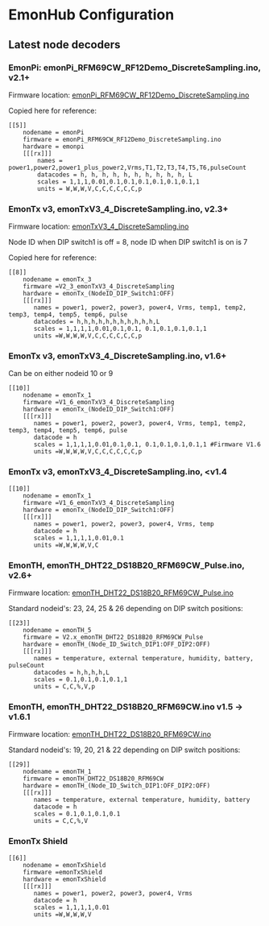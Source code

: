 # EmonHub Configuration

## Latest node decoders

### EmonPi: emonPi_RFM69CW_RF12Demo_DiscreteSampling.ino, v2.1+

Firmware location: [emonPi_RFM69CW_RF12Demo_DiscreteSampling.ino](https://github.com/openenergymonitor/emonpi/blob/master/Atmega328/emonPi_RFM69CW_RF12Demo_DiscreteSampling/emonPi_RFM69CW_RF12Demo_DiscreteSampling.ino)

Copied here for reference:

    [[5]]
        nodename = emonPi
        firmware = emonPi_RFM69CW_RF12Demo_DiscreteSampling.ino
        hardware = emonpi
        [[[rx]]]
            names = power1,power2,power1_plus_power2,Vrms,T1,T2,T3,T4,T5,T6,pulseCount
            datacodes = h, h, h, h, h, h, h, h, h, h, L
            scales = 1,1,1,0.01,0.1,0.1,0.1,0.1,0.1,0.1,1
            units = W,W,W,V,C,C,C,C,C,C,p

### EmonTx v3, emonTxV3_4_DiscreteSampling.ino, v2.3+

Firmware location: [emonTxV3_4_DiscreteSampling.ino](https://github.com/openenergymonitor/emonTxFirmware/blob/master/emonTxV3/RFM/emonTxV3.4/emonTxV3_4_DiscreteSampling/emonTxV3_4_DiscreteSampling.ino)

Node ID when DIP switch1 is off = 8, node ID when DIP switch1 is on is 7

Copied here for reference:

    [[8]]
        nodename = emonTx_3
        firmware =V2_3_emonTxV3_4_DiscreteSampling
        hardware = emonTx_(NodeID_DIP_Switch1:OFF)
        [[[rx]]]
           names = power1, power2, power3, power4, Vrms, temp1, temp2, temp3, temp4, temp5, temp6, pulse
           datacodes = h,h,h,h,h,h,h,h,h,h,h,L
           scales = 1,1,1,1,0.01,0.1,0.1, 0.1,0.1,0.1,0.1,1 
           units =W,W,W,W,V,C,C,C,C,C,C,p

### EmonTx v3, emonTxV3_4_DiscreteSampling.ino, v1.6+

Can be on either nodeid 10 or 9

    [[10]]
        nodename = emonTx_1
        firmware =V1_6_emonTxV3_4_DiscreteSampling
        hardware = emonTx_(NodeID_DIP_Switch1:OFF)
        [[[rx]]]
           names = power1, power2, power3, power4, Vrms, temp1, temp2, temp3, temp4, temp5, temp6, pulse
           datacode = h
           scales = 1,1,1,1,0.01,0.1,0.1, 0.1,0.1,0.1,0.1,1 #Firmware V1.6
           units =W,W,W,W,V,C,C,C,C,C,C,p
           
### EmonTx v3, emonTxV3_4_DiscreteSampling.ino, <v1.4

    [[10]]
        nodename = emonTx_1
        firmware =V1_6_emonTxV3_4_DiscreteSampling
        hardware = emonTx_(NodeID_DIP_Switch1:OFF)
        [[[rx]]]
           names = power1, power2, power3, power4, Vrms, temp
           datacode = h
           scales = 1,1,1,1,0.01,0.1
           units =W,W,W,W,V,C

### EmonTH, emonTH_DHT22_DS18B20_RFM69CW_Pulse.ino, v2.6+

Firmware location: [emonTH_DHT22_DS18B20_RFM69CW_Pulse.ino](https://github.com/openenergymonitor/emonTH/blob/master/emonTH_DHT22_DS18B20_RFM69CW_Pulse/emonTH_DHT22_DS18B20_RFM69CW_Pulse.ino)

Standard nodeid's: 23, 24, 25 & 26 depending on DIP switch positions:

    [[23]]
        nodename = emonTH_5
        firmware = V2.x_emonTH_DHT22_DS18B20_RFM69CW_Pulse
        hardware = emonTH_(Node_ID_Switch_DIP1:OFF_DIP2:OFF)
        [[[rx]]]
           names = temperature, external temperature, humidity, battery, pulseCount
           datacodes = h,h,h,h,L
           scales = 0.1,0.1,0.1,0.1,1
           units = C,C,%,V,p

### EmonTH, emonTH_DHT22_DS18B20_RFM69CW.ino v1.5 -> v1.6.1

Firmware location: [emonTH_DHT22_DS18B20_RFM69CW.ino](https://github.com/openenergymonitor/emonTH/blob/master/emonTH_DHT22_DS18B20_RFM69CW/emonTH_DHT22_DS18B20_RFM69CW.ino)

Standard nodeid's: 19, 20, 21 & 22 depending on DIP switch positions:

    [[29]]
        nodename = emonTH_1
        firmware = emonTH_DHT22_DS18B20_RFM69CW
        hardware = emonTH_(Node_ID_Switch_DIP1:OFF_DIP2:OFF)
        [[[rx]]]
           names = temperature, external temperature, humidity, battery
           datacode = h
           scales = 0.1,0.1,0.1,0.1
           units = C,C,%,V

### EmonTx Shield

    [[6]]
        nodename = emonTxShield
        firmware =emonTxShield
        hardware = emonTxShield
        [[[rx]]]
           names = power1, power2, power3, power4, Vrms
           datacode = h
           scales = 1,1,1,1,0.01
           units =W,W,W,W,V
